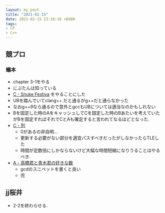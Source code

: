 ```yaml
---
layout: my_post
title: "2021-02-15"
date: 2021-02-15 23:10:10 +0900
tags:
- CP
- C++ 
---
```

## 競プロ
### 蟻本
- chapter 3-1をやる
- にぶたんは知っている
- [C - Snuke Festiva](https://atcoder.jp/contests/abc077/tasks/arc084_a) をやることにした
- UBを踏んでいてclang++ だと通るがg++だと通らなかった
- なおg++9なら通るので意外とgccもUBについては適当なのかもしれない
- Bを固定した時のAをキャッシュしてCを固定した時のBあたいを考えていたがBを固定すればそれでCとAも確定すると言われてなるほどとなった.
- [C - 列](https://atcoder.jp/contests/abc032/tasks/abc032_c)
  - 0があるの非自明...
  - 更新する必要がない部分を適宜パスすべきだったがしなかったらTLEした
  - 時間が定数倍にしかならないけど大幅な時間短縮になりうることはやるべき.
- [A - 高橋君と青木君の好きな数](https://atcoder.jp/contests/abc032/tasks/abc032_a)
  - gcdのスニペットを書くと良い
  - 完

## jj桜井
- 2-2を終わらせる.

